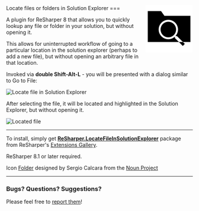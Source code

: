 <div style="float: right"><img src="/logo.png" /></div>Locate files or folders in Solution Explorer
===

A plugin for ReSharper 8 that allows you to quickly lookup any file or folder in your solution, but without opening it.

This allows for uninterrupted workflow of going to a particular location in the solution explorer (perhaps to add a new file), but without opening an arbitrary file in that location.

Invoked via **double Shift-Alt-L** - you will be presented with a dialog similar to Go to File:

![Locate file in Solution Explorer][1]

After selecting the file, it will be located and highlighted in the Solution Explorer, but without opening it.

![Located file][2]

---

To install, simply get [**ReSharper.LocateFileInSolutionExplorer**](https://resharper-plugins.jetbrains.com/packages/ReSharper.LocateFileInSolutionExplorer) package from ReSharper's [Extensions Gallery](http://resharper-plugins.jetbrains.com/).

ReSharper 8.1 or later required.

Icon [Folder](http://thenounproject.com/term/folder/24226/) designed by Sergio Calcara from the [Noun Project](http://www.thenounproject.com)

---

### Bugs? Questions? Suggestions?

Please feel free to [report them](../../issues)!

  [1]: http://i.imgur.com/EWxLIcT.png
  [2]: http://i.imgur.com/iYOfJVF.png
